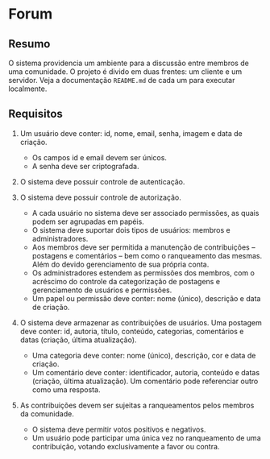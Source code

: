 # Forum

## Resumo

O sistema providencia um ambiente para a discussão entre membros de uma comunidade.
O projeto é divido em duas frentes: um cliente e um servidor. Veja a documentação `README.md` de cada um para executar localmente.

## Requisitos

1. Um usuário deve conter: id, nome, email, senha, imagem e data de criação.

   - Os campos id e email devem ser únicos.
   - A senha deve ser criptografada.

2. O sistema deve possuir controle de autenticação.

3. O sistema deve possuir controle de autorização.

   - A cada usuário no sistema deve ser associado permissões, as quais podem ser agrupadas em papéis.
   - O sistema deve suportar dois tipos de usuários: membros e administradores.
   - Aos membros deve ser permitida a manutenção de contribuições – postagens e
     comentários – bem como o ranqueamento das mesmas. Além do devido gerenciamento de sua própria conta.
   - Os administradores estendem as permissões dos membros, com o acréscimo do controle da categorização
     de postagens e gerenciamento de usuários e permissões.
   - Um papel ou permissão deve conter: nome (único), descrição e data de criação.

4. O sistema deve armazenar as contribuições de usuários. Uma postagem deve conter:
   id, autoria, título, conteúdo, categorias, comentários e datas (criação, última atualização).

   - Uma categoria deve conter: nome (único), descrição, cor e data de criação.
   - Um comentário deve conter: identificador, autoria, conteúdo e datas (criação, última atualização).
     Um comentário pode referenciar outro como uma resposta.

5. As contribuições devem ser sujeitas a ranqueamentos pelos membros da comunidade.

   - O sistema deve permitir votos positivos e negativos.
   - Um usuário pode participar uma única vez no ranqueamento de uma contribuição, votando exclusivamente a favor ou contra.
